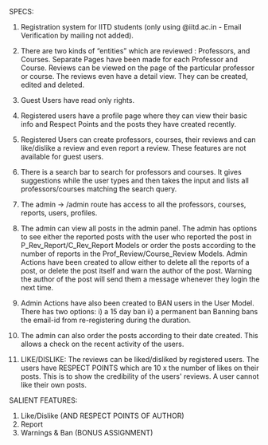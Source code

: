 SPECS:

1. Registration system for IITD students (only using @iitd.ac.in - Email Verification by mailing not added).

2. There are two kinds of “entities” which are reviewed : Professors, and Courses.
Separate Pages have been made for each Professor and Course. Reviews can be viewed on the page of the particular professor or course. The reviews even have a detail view. They can be created, edited and deleted.

3. Guest Users have read only rights.

4. Registered users have a profile page where they can view their basic info and Respect Points and the posts they have created recently.

5. Registered Users can create professors, courses, their reviews and can like/dislike a review and even report a review.
These features are not available for guest users.

6. There is a search bar to search for professors and courses. It gives suggestions while the user types and then takes the input and lists all professors/courses matching the search query.

7. The admin -> /admin route has access to all the professors, courses, reports, users, profiles.

8. The admin can view all posts in the admin panel. The admin has options to see either the reported posts with the user who reported the post in P_Rev_Report/C_Rev_Report Models or order the posts according to the number of reports in the Prof_Review/Course_Review Models. Admin Actions have been created to allow either to delete all the reports of a post, or delete the post itself and warn the author of the post. Warning the author of the post will send them a message whenever they login the next time.

9. Admin Actions have also been created to BAN users in the User Model. There has two options: 
  i) a 15 day ban
  ii) a permanent ban
  Banning bans the email-id from re-registering during the duration.
  
10. The admin can also order the posts according to their date created. This allows a check on the recent activity of the users.

11. LIKE/DISLIKE: The reviews can be liked/disliked by registered users. The users have RESPECT POINTS which are 10 x the number of likes on their posts. This is to show the credibility of the users' reviews. A user cannot like their own posts.



SALIENT FEATURES:
1. Like/Dislike (AND RESPECT POINTS OF AUTHOR)
2. Report
3. Warnings & Ban (BONUS ASSIGNMENT)
